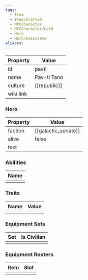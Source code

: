 ```yaml
---
tags:
  - Item
  - Item/Crafted
  - NPCCharacter
  - NPCCharacter/Lord
  - Hero
  - Hero/Associate
aliases:
---
```


| Property  | Value                 |
| :-------- | --------------------- |
| id        | pavti                 |
| name      | Pav-ti Tano           |
| culture   | [[republic]] |
| wiki link |                       |
### Hero
| Property | Value               |
| -------- | ------------------- |
| faction  | [[galactic_senate]] |
| alive    | false               |
| text     |                     |

### Abilities
| Name |
| :--: |
|      |

### Traits
| Name | Value |
| ---- | ----- |
|      |       |

### Equipment Sets
| Set | Is Civilian |
| --- | ----------- |
|     |             |

### Equipment Rosters
| Item | Slot |
| ---- | ---- |
|      |      |
